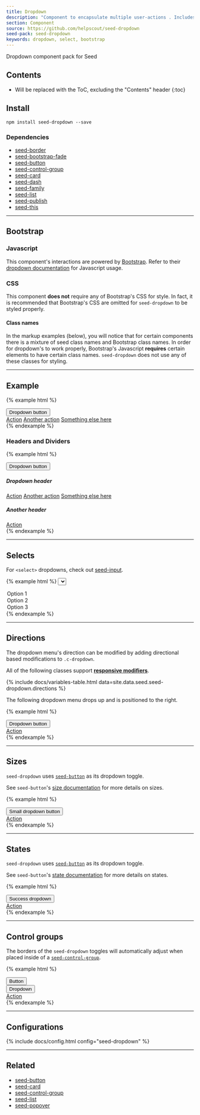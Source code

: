 ```yaml
---
title: Dropdown
description: "Component to encapsulate multiple user-actions . Includes support for a variation of sizes, styles, and states."
section: Component
source: https://github.com/helpscout/seed-dropdown
seed-pack: seed-dropdown
keywords: dropdown, select, bootstrap
---
```


Dropdown component pack for Seed

## Contents

* Will be replaced with the ToC, excluding the "Contents" header
{:toc}

## Install

```
npm install seed-dropdown --save
```


### Dependencies

* [seed-border](/seed/packs/seed-border)
* [seed-bootstrap-fade](https://github.com/helpscout/seed-bootstrap-fade)
* [seed-button](/seed/packs/seed-button)
* [seed-control-group](/seed/packs/seed-control-group)
* [seed-card](/seed/packs/seed-card)
* [seed-dash](/seed/packs/seed-dash)
* [seed-family](/seed/packs/seed-family)
* [seed-list](/seed/packs/seed-list)
* [seed-publish](/seed/packs/seed-publish)
* [seed-this](/seed/packs/seed-this)



---



## Bootstrap

### Javascript

This component's interactions are powered by [Bootstrap](http://getbootstrap.com/javascript/). Refer to their [dropdown documentation](http://getbootstrap.com/javascript/#dropdowns-usage) for Javascript usage.


### CSS

This component **does not** require any of Bootstrap's CSS for style. In fact, it is recommended that Bootstrap's CSS are omitted for `seed-dropdown` to be styled properly.


#### Class names

In the markup examples (below), you will notice that for certain components there is a mixture of seed class names and Bootstrap class names. In order for dropdown's to work properly, Bootstrap's Javascript **requires** certain elements to have certain class names. `seed-dropdown` does not use any of these classes for styling.



---



## Example

{% example html %}
<div class="c-dropdown dropdown">
  <button class="c-button c-dropdown__toggle dropdown-toggle" type="button" id="dropdownMenuButton" data-toggle="dropdown" aria-haspopup="true" aria-expanded="false">
    Dropdown button
  </button>
  <div class="c-card c-dropdown__menu c-dropdown__menu--truncate dropdown-menu" aria-labelledby="dropdownMenuButton">
    <div class="c-list">
      <a class="c-list__item dropdown-item" href="#">Action</a>
      <a class="c-list__item dropdown-item" href="#">Another action</a>
      <a class="c-list__item dropdown-item disabled" href="#">Something else here</a>
    </div>
  </div>
</div>
{% endexample %}



### Headers and Dividers

{% example html %}
<div class="c-dropdown dropdown">
  <button class="c-button c-dropdown__toggle dropdown-toggle" type="button" id="dropdownMenuButton" data-toggle="dropdown" aria-haspopup="true" aria-expanded="false">
    Dropdown button
  </button>
  <div class="c-card c-dropdown__menu c-dropdown__menu--truncate dropdown-menu" aria-labelledby="dropdownMenuButton">
    <div class="c-list">
      <h5 class="c-dropdown__header">Dropdown header</h5>
      <a class="c-list__item dropdown-item" href="#">Action</a>
      <a class="c-list__item dropdown-item" href="#">Another action</a>
      <a class="c-list__item dropdown-item disabled" href="#">Something else here</a>
    </div>
    <div class="c-list">
      <h5 class="c-dropdown__header">Another header</h5>
      <a class="c-list__item dropdown-item" href="#">Action</a>
    </div>
  </div>
</div>
{% endexample %}



---



## Selects

For `<select>` dropdowns, check out [seed-input](/seed/packs/seed-input/#selects).

{% example html %}
<select class="c-input">
  <option>Option 1</option>
  <option>Option 2</option>
  <option>Option 3</option>
</select>
{% endexample %}



---



## Directions


The dropdown menu's direction can be modified by adding directional based modifications to `.c-dropdown`.

All of the following classes support **[responsive modifiers](/seed/packs/seed-breakpoints/#responsive-modifiers)**.

{% include docs/variables-table.html data=site.data.seed.seed-dropdown.directions %}

The following dropdown menu drops up and is positioned to the right.

{% example html %}
<div class="c-dropdown c-dropdown--up c-dropdown--right dropdown">
  <button class="c-button c-dropdown__toggle dropdown-toggle" type="button" id="dropdownMenuButton" data-toggle="dropdown" aria-haspopup="true" aria-expanded="false">
    Dropdown button
  </button>
  <div class="c-card c-dropdown__menu c-dropdown__menu--truncate dropdown-menu" aria-labelledby="dropdownMenuButton">
    <div class="c-list">
      <a class="c-list__item dropdown-item" href="#">Action</a>
    </div>
  </div>
</div>
{% endexample %}



---



## Sizes

`seed-dropdown` uses [`seed-button`](/seed/packs/seed-button) as its dropdown toggle.

See `seed-button`'s [size documentation](/seed/packs/seed-button/#sizes) for more details on sizes.

{% example html %}
<div class="c-dropdown dropdown">
  <button class="c-button c-button--sm c-dropdown__toggle dropdown-toggle" type="button" id="dropdownMenuButton" data-toggle="dropdown" aria-haspopup="true" aria-expanded="false">
    Small dropdown button
  </button>
  <div class="c-card c-dropdown__menu c-dropdown__menu--truncate dropdown-menu" aria-labelledby="dropdownMenuButton">
    <div class="c-list">
      <a class="c-list__item dropdown-item" href="#">Action</a>
    </div>
  </div>
</div>
{% endexample %}



---



## States

`seed-dropdown` uses [`seed-button`](/seed/packs/seed-button) as its dropdown toggle.

See `seed-button`'s [state documentation](/seed/packs/seed-button/#states) for more details on states.

{% example html %}
<div class="c-dropdown dropdown">
  <button class="c-button is-success c-dropdown__toggle dropdown-toggle" type="button" id="dropdownMenuButton" data-toggle="dropdown" aria-haspopup="true" aria-expanded="false">
    Success dropdown
  </button>
  <div class="c-card c-dropdown__menu c-dropdown__menu--truncate dropdown-menu" aria-labelledby="dropdownMenuButton">
    <div class="c-list">
      <a class="c-list__item dropdown-item" href="#">Action</a>
    </div>
  </div>
</div>
{% endexample %}



---



## Control groups

The borders of the `seed-dropdown` toggles will automatically adjust when placed inside of a [`seed-control-group`](/seed/packs/seed-control-group).

{% example html %}
<div class="o-control-group">
  <button class="c-button">
    Button
  </button>
  <div class="c-dropdown dropdown">
    <button class="c-button c-dropdown__toggle dropdown-toggle" type="button" id="dropdownMenuButton" data-toggle="dropdown" aria-haspopup="true" aria-expanded="false">
      Dropdown
    </button>
    <div class="c-card c-dropdown__menu c-dropdown__menu--truncate dropdown-menu" aria-labelledby="dropdownMenuButton">
      <div class="c-list">
        <a class="c-list__item dropdown-item" href="#">Action</a>
      </div>
    </div>
  </div>
</div>
{% endexample %}



---



## Configurations


{% include docs/config.html config="seed-dropdown" %}



---



## Related

* [seed-button](/seed/packs/seed-button)
* [seed-card](/seed/packs/seed-card)
* [seed-control-group](/seed/packs/seed-control-group)
* [seed-list](/seed/packs/seed-button)
* [seed-popover](/seed/packs/seed-popover)
